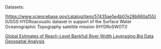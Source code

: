Datasets:

[https://www.sciencebase.gov/catalog/item/57435ae5e4b07e28b660af55]
(USGS HYDRoacoustic dataset in support of the Surface Water Oceanographic Topography satellite mission (HYDRoSWOT))

[Global Estimates of Reach-Level Bankfull River Width Leveraging Big Data Geospatial Analysis](https://zenodo.org/record/3552776#.X4TUni2ZNTY)
